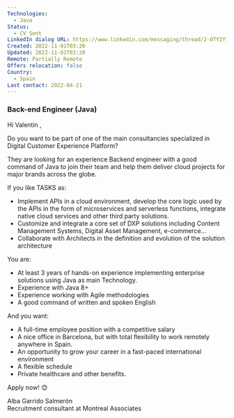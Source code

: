 ```yaml
---
Technologies:
  - Java
Status:
  - CV Sent
LinkedIn dialog URL: https://www.linkedin.com/messaging/thread/2-OTY2YjZiOGItZjRkZS00M2JiLWE3OGYtOWFhN2Q2YjIyNzllXzAxMw==/
Created: 2022-11-01T03:20
Updated: 2022-11-01T03:20
Remote: Partially Remote
Offers relocation: false
Country:
  - Spain
Last contact: 2022-04-21
---
```

### Back-end Engineer (Java)

Hi Valentin ,  
  
Do you want to be part of one of the main consultancies specialized in Digital Customer Experience Platform?  
  
They are looking for an experience Backend engineer with a good command of Java to join their team and help them deliver cloud projects for major brands across the globe.  
  
If you like TASKS as:  
- Implement APIs in a cloud environment, develop the core logic used by the APIs in the form of microservices and serverless functions, integrate native cloud services and other third party solutions.  
- Customize and integrate a core set of DXP solutions including Content Management Systems, Digital Asset Management, e-commerce...  
- Collaborate with Architects in the definition and evolution of the solution architecture  
  
You are:  
- At least 3 years of hands-on experience implementing enterprise solutions using Java as main Technology.  
- Experience with Java 8+  
- Experience working with Agile methodologies  
- A good command of written and spoken English  
  
And you want:  
- A full-time employee position with a competitive salary  
- A nice office in Barcelona, but with total flexibility to work remotely anywhere in Spain.  
- An opportunity to grow your career in a fast-paced international environment  
- A flexible schedule  
- Private healthcare and other benefits.  
  
Apply now! 😊  
  
Alba Garrido Salmerón  
Recruitment consultant at Montreal Associates